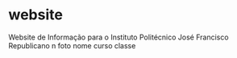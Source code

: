 # website
Website de Informação para o Instituto Politécnico José Francisco Republicano
n
foto
nome
curso
classe
